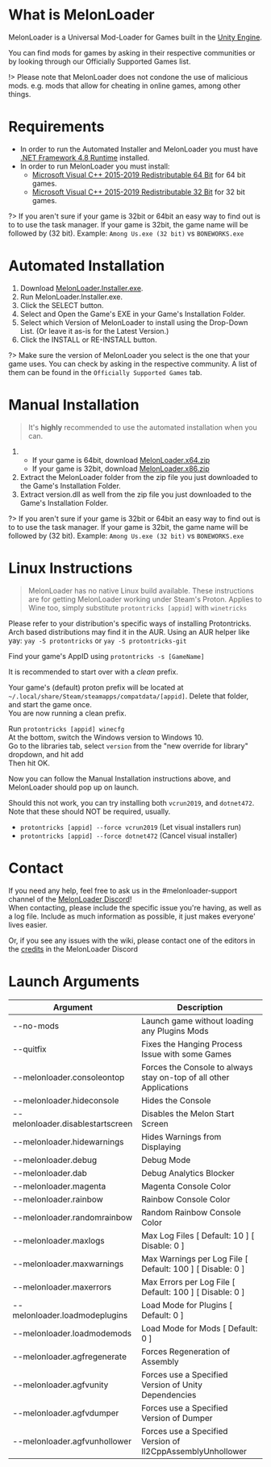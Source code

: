 # What is MelonLoader
MelonLoader is a Universal Mod-Loader for Games built in the [Unity Engine](https://unity.com).

You can find mods for games by asking in their respective communities or by looking through our Officially Supported Games list.

!> Please note that MelonLoader does not condone the use of malicious mods. e.g. mods that allow for cheating in online games, among other things.

# Requirements

- In order to run the Automated Installer and MelonLoader you must have [.NET Framework 4.8 Runtime](https://dotnet.microsoft.com/download/dotnet-framework/net48) installed.
- In order to run MelonLoader you must install:
  - [Microsoft Visual C++ 2015-2019 Redistributable 64 Bit](https://aka.ms/vs/16/release/vc_redist.x64.exe) for 64 bit games.
  - [Microsoft Visual C++ 2015-2019 Redistributable 32 Bit](https://aka.ms/vs/16/release/vc_redist.x86.exe) for 32 bit games.

?> If you aren't sure if your game is 32bit or 64bit an easy way to find out is to to use the task manager. If your game is 32bit, the game name will be followed by (32 bit). Example: `Among Us.exe (32 bit)` vs `BONEWORKS.exe`

# Automated Installation

1. Download [MelonLoader.Installer.exe](https://github.com/HerpDerpinstine/MelonLoader/releases/latest/download/MelonLoader.Installer.exe).
2. Run MelonLoader.Installer.exe.
3. Click the SELECT button.
4. Select and Open the Game's EXE in your Game's Installation Folder.
5. Select which Version of MelonLoader to install using the Drop-Down List.  (Or leave it as-is for the Latest Version.)
6. Click the INSTALL or RE-INSTALL button.

?> Make sure the version of MelonLoader you select is the one that your game uses. You can check by asking in the respective community. A list of them can be found in the `Officially Supported Games` tab.

# Manual Installation

> It's **highly** recommended to use the automated installation when you can.

1. - If your game is 64bit, download [MelonLoader.x64.zip](https://github.com/LavaGang/MelonLoader/releases/latest/download/MelonLoader.x64.zip)
   - If your game is 32bit, download [MelonLoader.x86.zip](https://github.com/LavaGang/MelonLoader/releases/latest/download/MelonLoader.x86.zip)
2. Extract the MelonLoader folder from the zip file you just downloaded to the Game's Installation Folder.
3. Extract version.dll as well from the zip file you just downloaded to the Game's Installation Folder. 

?> If you aren't sure if your game is 32bit or 64bit an easy way to find out is to to use the task manager. If your game is 32bit, the game name will be followed by (32 bit). Example: `Among Us.exe (32 bit)` vs `BONEWORKS.exe`

# Linux Instructions
>MelonLoader has no native Linux build available. These instructions are for getting MelonLoader working under Steam's Proton. Applies to Wine too, simply substitute `protontricks [appid]` with `winetricks`

Please refer to your distribution's specific ways of installing Protontricks. <br>
Arch based distributions may find it in the AUR. Using an AUR helper like yay: `yay -S protontricks` or `yay -S protontricks-git`

Find your game's AppID using `protontricks -s [GameName]`

It is recommended to start over with a *clean* prefix.

Your game's (default) proton prefix will be located at ` ~/.local/share/Steam/steamapps/compatdata/[appid]`. Delete that folder, and start the game once.<br/>
You are now running a clean prefix.

Run `protontricks [appid] winecfg`<br/>
At the bottom, switch the Windows version to Windows 10.<br>
Go to the libraries tab, select `version` from the "new override for library" dropdown, and hit add<br/>
Then hit OK.

Now you can follow the Manual Installation instructions above, and MelonLoader should pop up on launch.

Should this not work, you can try installing both `vcrun2019`, and `dotnet472`. Note that these should NOT be required, usually.
* `protontricks [appid] --force vcrun2019` (Let visual installers run)
* `protontricks [appid] --force dotnet472` (Cancel visual installer)

# Contact

If you need any help, feel free to ask us in the #melonloader-support channel of the [MelonLoader Discord](https://discord.gg/2Wn3N2P)!<br>
When contacting, please include the specific issue you're having, as well as a log file. Include as much information as possible, it just makes everyone' lives easier.

Or, if you see any issues with the wiki, please contact one of the editors in the [credits](credits.md) in the MelonLoader Discord


# Launch Arguments

| Argument              | Description                              |
| --------------------- | ---------------------------------------- |
| --no-mods	| Launch game without loading any Plugins Mods |
| --quitfix	| Fixes the Hanging Process Issue with some Games |
| --melonloader.consoleontop | Forces the Console to always stay on-top of all other Applications |
| --melonloader.hideconsole	| Hides the Console |
| --melonloader.disablestartscreen | Disables the Melon Start Screen |
| --melonloader.hidewarnings | Hides Warnings from Displaying |
| --melonloader.debug	| Debug Mode |
| --melonloader.dab	| Debug Analytics Blocker |
| --melonloader.magenta	| Magenta Console Color |
| --melonloader.rainbow	| Rainbow Console Color |
| --melonloader.randomrainbow	| Random Rainbow Console Color |
| --melonloader.maxlogs	| Max Log Files [ Default: 10 ] [ Disable: 0 ] |
| --melonloader.maxwarnings	| Max Warnings per Log File [ Default: 100 ] [ Disable: 0 ] |
| --melonloader.maxerrors	| Max Errors per Log File [ Default: 100 ] [ Disable: 0 ] |
| --melonloader.loadmodeplugins | Load Mode for Plugins [ Default: 0 ] |
| --melonloader.loadmodemods | Load Mode for Mods [ Default: 0 ] |
| --melonloader.agfregenerate	| Forces Regeneration of Assembly |
| --melonloader.agfvunity	| Forces use a Specified Version of Unity Dependencies |
| --melonloader.agfvdumper | Forces use a Specified Version of Dumper |
| --melonloader.agfvunhollower | Forces use a Specified Version of Il2CppAssemblyUnhollower |
